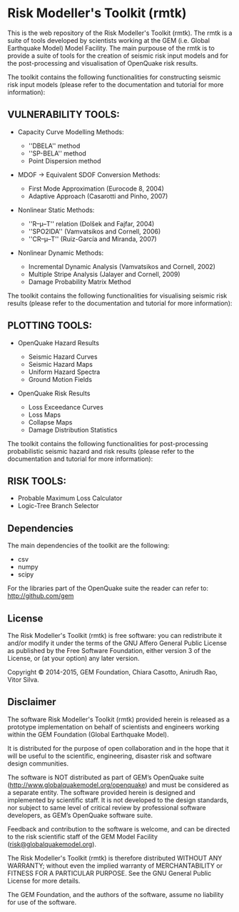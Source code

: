 Risk Modeller's Toolkit (rmtk)
==============================

This is the web repository of the Risk Modeller's Toolkit (rmtk). 
The rmtk is a suite of tools developed by scientists working at the 
GEM (i.e. Global Earthquake Model) Model Facility. The main purpouse
of the rmtk is to provide a suite of tools for the creation of seismic
risk input models and for the post-processing and visualisation of 
OpenQuake risk results.

The toolkit contains the following functionalities for constructing 
seismic risk input models (please refer to the documentation and
tutorial for more information):

VULNERABILITY TOOLS:
--------------------
* Capacity Curve Modelling Methods:
    - ''DBELA'' method
    - ''SP-BELA'' method
    - Point Dispersion method

* MDOF → Equivalent SDOF Conversion Methods:
    - First Mode Approximation (Eurocode 8, 2004)
    - Adaptive Approach (Casarotti and Pinho, 2007)

* Nonlinear Static Methods:
    - ''R–μ–T'' relation (Dolšek and Fajfar, 2004)
    - ''SPO2IDA'' (Vamvatsikos and Cornell, 2006)
    - ''CR–μ–T'' (Ruiz-García and Miranda, 2007)

* Nonlinear Dynamic Methods:
    - Incremental Dynamic Analysis (Vamvatsikos and Cornell, 2002)
    - Multiple Stripe Analysis (Jalayer and Cornell, 2009)
    - Damage Probability Matrix Method


The toolkit contains the following functionalities for visualising 
seismic risk results (please refer to the documentation and
tutorial for more information):

PLOTTING TOOLS:
---------------
* OpenQuake Hazard Results
    - Seismic Hazard Curves
    - Seismic Hazard Maps
    - Uniform Hazard Spectra
    - Ground Motion Fields

* OpenQuake Risk Results
    - Loss Exceedance Curves
    - Loss Maps
    - Collapse Maps
    - Damage Distribution Statistics


The toolkit contains the following functionalities for post-processing 
probabilistic seismic hazard and risk results 
(please refer to the documentation and tutorial for more information):

RISK TOOLS:
-----------
* Probable Maximum Loss Calculator
* Logic-Tree Branch Selector



Dependencies
------------

The main dependencies of the toolkit are the following:
* csv
* numpy
* scipy

For the libraries part of the OpenQuake suite the reader can refer to:
http://github.com/gem


License
-------

The Risk Modeller's Toolkit (rmtk) is free software: you can redistribute 
it and/or modify it under the terms of the GNU Affero General Public 
License as published by the Free Software Foundation, either version 
3 of the License, or (at your option) any later version.

Copyright © 2014-2015, GEM Foundation, Chiara Casotto, Anirudh Rao,
Vitor Silva.


Disclaimer
----------

The software Risk Modeller's Toolkit (rmtk) provided herein 
is released as a prototype implementation on behalf of 
scientists and engineers working within the GEM Foundation (Global 
Earthquake Model). 

It is distributed for the purpose of open collaboration and in the 
hope that it will be useful to the scientific, engineering, disaster
risk and software design communities. 

The software is NOT distributed as part of GEM’s OpenQuake suite 
(http://www.globalquakemodel.org/openquake) and must be considered as a 
separate entity. The software provided herein is designed and implemented 
by scientific staff. It is not developed to the design standards, nor 
subject to same level of critical review by professional software 
developers, as GEM’s OpenQuake software suite.  

Feedback and contribution to the software is welcome, and can be 
directed to the risk scientific staff of the GEM Model Facility 
(risk@globalquakemodel.org). 

The Risk Modeller's Toolkit (rmtk) is therefore distributed WITHOUT 
ANY WARRANTY; without even the implied warranty of MERCHANTABILITY or 
FITNESS FOR A PARTICULAR PURPOSE. See the GNU General Public License 
for more details.

The GEM Foundation, and the authors of the software, assume no 
liability for use of the software.
